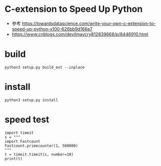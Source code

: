 # C-extension to Speed Up Python
  - 参考 https://towardsdatascience.com/write-your-own-c-extension-to-speed-up-python-x100-626bb9d166e7
  - https://www.cnblogs.com/devilmaycry812839668/p/8446910.html

# build
```
python3 setup.py build_ext --inplace

```
# install
```
python3 setup.py install
```

# speed test
```
import timeit
s = """
import Fastcount
Fastcount.primecounter(1, 500000)
"""
t = timeit.timeit(s, number=10)
print(t)
```
